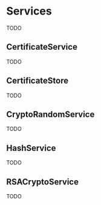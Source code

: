 # Services

TODO

## CertificateService

TODO

## CertificateStore

TODO

## CryptoRandomService

TODO

## HashService

TODO

## RSACryptoService

TODO
